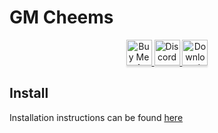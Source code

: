 # GM Cheems

<div align="center" vertical-align="center">
   <a href="https://gmcheems.gumroad.com" target="_blank">
      <img
         src="https://seeklogo.com/images/G/gumroad-logo-3A93C7330E-seeklogo.com.png"
         alt="Buy Me A Coffee"
         style="height: 41px !important;width: 41px !important;box-shadow: 0px 3px 2px 0px rgba(190, 190, 190, 0.5) !important;-webkit-box-shadow: 0px 3px 2px 0px rgba(190, 190, 190, 0.5) !important;" />
   </a>
   <a href="https://discord.gmcheems.com/" target="_blank">
      <img
         src="https://img.shields.io/discord/1001021849435652217?color=5865F2&label=DISCORD&logo=discord&logoColor=white"
         alt="Discord server" 
         style="height: 41px !important;box-shadow: 0px 3px 2px 0px rgba(190, 190, 190, 0.5) !important;-webkit-box-shadow: 0px 3px 2px 0px rgba(190, 190, 190, 0.5) !important;"
      />
   </a>
   <a href="https://github.com/gmcheems-org/extension-build/releases/latest">
      <img
         alt="Download GM Cheems"
         src="https://img.shields.io/github/downloads/gmcheems-org/extension-build/total?color=%2331c754&label=Download For Chrome&logo=googlechrome&logoColor=%23ffffff"
         style="height: 41px !important;box-shadow: 0px 3px 2px 0px rgba(190, 190, 190, 0.5) !important;-webkit-box-shadow: 0px 3px 2px 0px rgba(190, 190, 190, 0.5) !important;"
      />
   </a>

<!--  We got banned ;(   -->
<!--   <a href="https://chrome.google.com/webstore/detail/gm-cheems/bmkmigdaklnhklmiialljbpjiedmnifh/" target="_blank">
    <img
      src="https://img.shields.io/chrome-web-store/users/bmkmigdaklnhklmiialljbpjiedmnifh?color=%231a73e8&label=Chrome%20Users&logo=googlechrome&logoColor=white"
      alt="Chrome Webstore" 
      style="height: 41px !important;box-shadow: 0px 3px 2px 0px rgba(190, 190, 190, 0.5) !important;-webkit-box-shadow: 0px 3px 2px 0px rgba(190, 190, 190, 0.5) !important;" />
  </a> -->
</div>

## Install

Installation instructions can be found [here](https://gmcheems.com/docs/setup)
